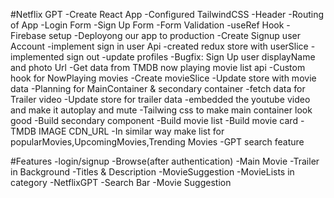 #Netflix GPT
    -Create React App
    -Configured TailwindCSS
    -Header
    -Routing of App
    -Login Form
    -Sign Up Form
    -Form Validation
    -useRef Hook
    -Firebase setup
    -Deployong our app to production
    -Create Signup user Account
    -implement sign in user Api
    -created redux store with userSlice
    -implemented sign out
    -update profiles
    -Bugfix: Sign Up user displayName and photo Url
    -Get data from TMDB now playing movie list api
    -Custom hook for NowPlaying movies
    -Create movieSlice
    -Update store with movie data
    -Planning for MainContainer & secondary container
    -fetch data for Trailer video
    -Update store for trailer data
    -embedded the youtube video and make it autoplay and mute
    -Tailwing css to make main container look good
    -Build secondary component
    -Build movie list
    -Build movie card
    -TMDB IMAGE CDN_URL
    -In similar way make list for popularMovies,UpcomingMovies,Trending Movies 
    -GPT search feature 

#Features
    -login/signup
    -Browse(after authentication)
    -Main Movie
        -Trailer in Background
        -Titles & Description
        -MovieSuggestion
            -MovieLists in category
    -NetflixGPT
        -Search Bar
        -Movie Suggestion 